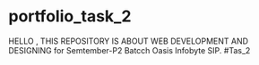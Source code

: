 # portfolio_task_2
HELLO , THIS REPOSITORY IS ABOUT WEB DEVELOPMENT AND DESIGNING for Semtember-P2 Batcch Oasis Infobyte SIP. #Tas_2
